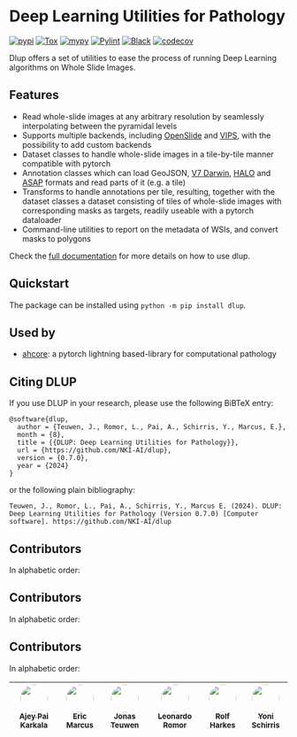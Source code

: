 # Deep Learning Utilities for Pathology
[![pypi](https://img.shields.io/pypi/v/dlup.svg)](https://pypi.python.org/pypi/dlup)
[![Tox](https://github.com/NKI-AI/dlup/actions/workflows/tox.yml/badge.svg)](https://github.com/NKI-AI/dlup/actions/workflows/tox.yml)
[![mypy](https://github.com/NKI-AI/dlup/actions/workflows/mypy.yml/badge.svg)](https://github.com/NKI-AI/dlup/actions/workflows/mypy.yml)
[![Pylint](https://github.com/NKI-AI/dlup/actions/workflows/pylint.yml/badge.svg)](https://github.com/NKI-AI/dlup/actions/workflows/pylint.yml)
[![Black](https://github.com/NKI-AI/dlup/actions/workflows/black.yml/badge.svg)](https://github.com/NKI-AI/dlup/actions/workflows/black.yml)
[![codecov](https://codecov.io/gh/NKI-AI/dlup/branch/main/graph/badge.svg?token=OIJ7F9G7OO)](https://codecov.io/gh/NKI-AI/dlup)

Dlup offers a set of utilities to ease the process of running Deep Learning algorithms on
Whole Slide Images.


## Features
- Read whole-slide images at any arbitrary resolution by seamlessly interpolating between the pyramidal levels
- Supports multiple backends, including [OpenSlide](https://openslide.org/) and [VIPS](https://libvips.github.io/libvips/), with the possibility to add custom backends
- Dataset classes to handle whole-slide images in a tile-by-tile manner compatible with pytorch
- Annotation classes which can load GeoJSON, [V7 Darwin](https://www.v7labs.com/), [HALO](https://indicalab.com/halo/) and [ASAP](https://computationalpathologygroup.github.io/ASAP/) formats and read parts of it (e.g. a tile)
- Transforms to handle annotations per tile, resulting, together with the dataset classes a dataset consisting of tiles of whole-slide images with corresponding masks as targets, readily useable with a pytorch dataloader
- Command-line utilities to report on the metadata of WSIs, and convert masks to polygons

Check the [full documentation](https://docs.aiforoncology.nl/dlup) for more details on how to use dlup.

## Quickstart
The package can be installed using `python -m pip install dlup`.

## Used by
- [ahcore](https://github.com/NKI-AI/ahcore.git): a pytorch lightning based-library for computational pathology

## Citing DLUP
If you use DLUP in your research, please use the following BiBTeX entry:

```
@software{dlup,
  author = {Teuwen, J., Romor, L., Pai, A., Schirris, Y., Marcus, E.},
  month = {8},
  title = {{DLUP: Deep Learning Utilities for Pathology}},
  url = {https://github.com/NKI-AI/dlup},
  version = {0.7.0},
  year = {2024}
}
```

or the following plain bibliography:

```
Teuwen, J., Romor, L., Pai, A., Schirris, Y., Marcus E. (2024). DLUP: Deep Learning Utilities for Pathology (Version 0.7.0) [Computer software]. https://github.com/NKI-AI/dlup
```

## Contributors
In alphabetic order:

## Contributors
In alphabetic order:

## Contributors
In alphabetic order:

| [<img src="https://github.com/AjeyPaiK.png" width="50px;" style="border-radius:50%;"/><br /><sub><b>Ajey Pai Karkala</b></sub>](https://github.com/AjeyPaiK) | [<img src="https://github.com/EricMarcus-ai.png" width="50px;" style="border-radius:50%;"/><br /><sub><b>Eric Marcus</b></sub>](https://github.com/EricMarcus-ai) | [<img src="https://github.com/jonasteuwen.png" width="50px;" style="border-radius:50%;"/><br /><sub><b>Jonas Teuwen</b></sub>](https://github.com/jonasteuwen) | [<img src="https://github.com/lromor.png" width="50px;" style="border-radius:50%;"/><br /><sub><b>Leonardo Romor</b></sub>](https://github.com/lromor) | [<img src="https://github.com/rharkes.png" width="50px;" style="border-radius:50%;"/><br /><sub><b>Rolf Harkes</b></sub>](https://github.com/rharkes) | [<img src="https://github.com/YoniSchirris.png" width="50px;" style="border-radius:50%;"/><br /><sub><b>Yoni Schirris</b></sub>](https://github.com/YoniSchirris) |
| :---: | :---: | :---: | :---: | :---: | :---: |
